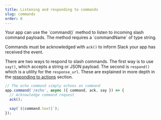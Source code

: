 ```yaml
---
title: Listening and responding to commands
slug: commands
order: 8
---
```


<div class="section-content">
Your app can use the `command()` method to listen to incoming slash command payloads. The method requires a `commandName` of type string.

Commands must be acknowledged with `ack()` to inform Slack your app has received the event.

There are two ways to respond to slash commands. The first way is to use `say()`, which accepts a string or JSON payload. The second is `respond()` which is a utility for the `response_url`. These are explained in more depth in the [responding to actions](#action-respond) section.
</div>

```javascript
// The echo command simply echoes on command
app.command('/echo', async ({ command, ack, say }) => {
  // Acknowledge command request
  ack();
  
  say(`${command.text}`);
});
```
